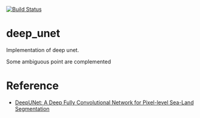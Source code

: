 [![Build Status](https://travis-ci.com/keng000/deep_unet.svg?branch=master)](https://travis-ci.com/keng000/deep_unet)

# deep_unet
Implementation of deep unet.

Some ambiguous point are complemented

# Reference
- [DeepUNet: A Deep Fully Convolutional Network
for Pixel-level Sea-Land Segmentation](https://arxiv.org/abs/1709.00201)
